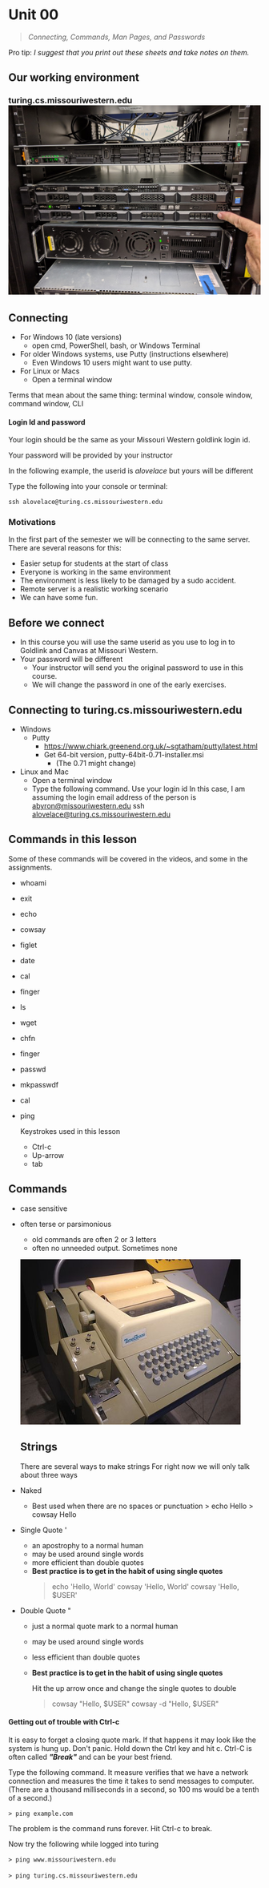 # Unit 00
> *Connecting, Commands, Man Pages, and Passwords*

Pro tip: *I suggest that you print out these sheets and take notes on them.*

## Our working environment

### turing.cs.missouriwestern.edu ![turing](images/turing.jpg)

## Connecting

* For Windows 10 (late versions)
  * open cmd, PowerShell, bash, or Windows Terminal
* For older Windows systems, use Putty (instructions elsewhere)
  * Even Windows 10 users might want to use putty.
* For Linux or Macs
  * Open a terminal window
  
Terms that mean about the same thing:  terminal window, console window, command window, CLI

#### Login Id and password

Your login should be the same as your Missouri Western goldlink login id.

Your password will be provided by your instructor

In the following example, the userid is *alovelace* but yours will be different

Type the following into your console or terminal:

    ssh alovelace@turing.cs.missouriwestern.edu

### Motivations

In the first part of the semester we will be connecting to the same server.  There are several reasons for this:

* Easier setup for students at the start of class
* Everyone is working in the same environment
* The environment is less likely to be damaged by a sudo accident.
* Remote server is a realistic working scenario
* We can have some fun.

## Before we connect

* In this course you will use the same userid as you use to log in to Goldlink and Canvas at Missouri Western.
* Your password will be different
  * Your instructor will send you the original password to use in this course.
  * We will change the password in one of the early exercises.

## Connecting to turing.cs.missouriwestern.edu

* Windows
  * Putty
    * https://www.chiark.greenend.org.uk/~sgtatham/putty/latest.html
    * Get 64-bit version,  putty-64bit-0.71-installer.msi
      * (The 0.71 might change)
* Linux and Mac
  * Open a terminal window
  * Type the following command.  Use your login id In this case, I am assuming the login email address of the person is abyron@missouriwestern.edu
     ssh alovelace@turing.cs.missouriwestern.edu


## Commands in this lesson

Some of these commands will be covered in the videos, and some in the assignments.

* whoami
* exit
* echo
* cowsay
* figlet
* date
* cal
* finger
* ls
* wget
* chfn
* finger
* passwd
* mkpasswdf
* cal
* ping
  
  Keystrokes used in this lesson
  
  * Ctrl-c
  * Up-arrow
  * tab

## Commands

* case sensitive
* often terse or parsimonious
  * old commands are often 2 or 3 letters
  * often no unneeded output.  Sometimes none
  
  ![Teletype machine](images/teletype.jpg)

  ## Strings

  There are several ways to make strings  For right now we will only talk about three ways


* Naked
  * Best used when there are no spaces or punctuation
        > echo Hello
        > cowsay Hello
* Single Quote '
  * an apostrophy to a normal human
  * may be used around single words
  * more efficient than double quotes
  * **Best practice is to get in the habit of using single quotes**
       > echo 'Hello, World'
       > cowsay 'Hello, World'
       > cowsay 'Hello, $USER'
* Double Quote "
  * just a normal quote mark to a normal human
  * may be used around single words
  * less efficient than double quotes
  * **Best practice is to get in the habit of using single quotes**
       
       Hit the up arrow once and change the single quotes to double
       > cowsay "Hello, $USER"
       > cowsay -d "Hello, $USER"

#### Getting out of trouble with Ctrl-c

It is easy to forget a closing quote mark.  If that happens it may look like the system is hung up.  Don't panic.  Hold down the Ctrl key and hit c.  Ctrl-C is often called ***"Break"*** and can be your best friend.

Type the following command.  It measure verifies that we have a network connection and measures the time it takes to send messages to computer.  
(There are a thousand milliseconds in a second, so 100 ms would be a tenth of a second.)

    > ping example.com

The problem is the command runs forever.  Hit Ctrl-c to break.

Now try the following while logged into turing

    > ping www.missouriwestern.edu

    > ping turing.cs.missouriwestern.edu
